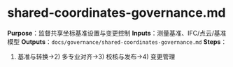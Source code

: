# shared-coordinates-governance.md

**Purpose**：监督共享坐标基准设置与变更控制
**Inputs**：测量基准、IFC/点云/基准模型
**Outputs**：`docs/governance/shared-coordinates-governance.md`
**Steps**：

1. 基准与转换→2) 多专业对齐→3) 校核与发布→4) 变更管理
